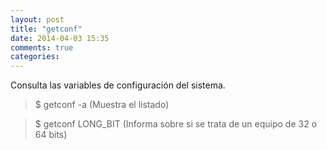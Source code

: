 ```yaml
---
layout: post
title: "getconf"
date: 2014-04-03 15:35
comments: true
categories: 
---
```

Consulta las variables de configuración del sistema.

>$ getconf -a (Muestra el listado)

>$ getconf LONG_BIT (Informa sobre si se trata de un equipo de 32 o 64 bits)

